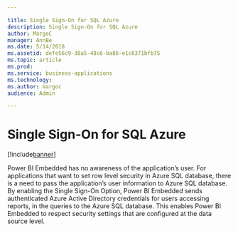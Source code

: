 ```yaml
---

title: Single Sign-On for SQL Azure
description: Single Sign-On for SQL Azure
author: MargoC
manager: AnnBe
ms.date: 5/14/2018
ms.assetid: defe56c9-38a5-48c6-ba86-e1c6371bfb75
ms.topic: article
ms.prod: 
ms.service: business-applications
ms.technology: 
ms.author: margoc
audience: Admin

---
```

#  Single Sign-On for SQL Azure


[!include[banner](../../../../includes/banner.md)]

Power BI Embedded has no awareness of the application’s user. For applications
that want to set row level security in Azure SQL database, there is a need to
pass the application’s user information to Azure SQL database. By enabling the
Single Sign-On Option, Power BI Embedded sends authenticated Azure Active
Directory credentials for users accessing reports, in the queries to the Azure
SQL database. This enables Power BI Embedded to respect security settings that
are configured at the data source level.
